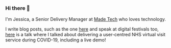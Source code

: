 ### Hi there 👋

I'm Jessica, a Senior Delivery Manager at [Made Tech](https://www.madetech.com) who loves technology.

I write blog posts, such as the one [here](https://medium.com/@jessica.nichols_20772/time-management-during-a-global-pandemic-8f9b47788388) and speak at digital festivals too, [here](https://youtu.be/aTzwsmScC64) is a talk where I talked about delivering a user-centred NHS virtual visit service during COVID-19, including a live demo!  
<!--
**jessicatech/jessicatech** is a ✨ _special_ ✨ repository because its `README.md` (this file) appears on your GitHub profile.

Here are some ideas to get you started:

- 🔭 I’m currently working on ...
- 🌱 I’m currently learning ...
- 👯 I’m looking to collaborate on ...
- 🤔 I’m looking for help with ...
- 💬 Ask me about ...
- 📫 How to reach me: ...
- 😄 Pronouns: ...
- ⚡ Fun fact: ...
-->
